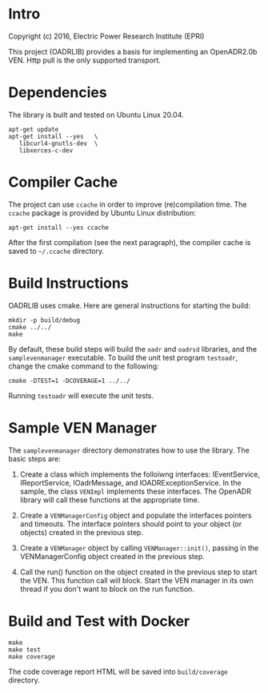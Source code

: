 # Intro
Copyright (c) 2016, Electric Power Research Institute (EPRI)

This project (OADRLIB) provides a basis for implementing an OpenADR2.0b VEN.  Http pull is the only supported transport.

# Dependencies

The library is built and tested on Ubuntu Linux 20.04.

```
apt-get update
apt-get install --yes   \
   libcurl4-gnutls-dev  \
   libxerces-c-dev
```

# Compiler Cache

The project can use `ccache` in order to improve (re)compilation time. The `ccache` package is
provided by Ubuntu Linux distribution:

```
apt-get install --yes ccache
```

After the first compilation (see the next paragraph), the compiler cache is saved to `~/.ccache`
directory.

# Build Instructions
OADRLIB uses cmake.  Here are general instructions for starting the build:
```
mkdir -p build/debug
cmake ../../
make
```

By default, these build steps will build the `oadr` and `oadrsd` libraries, and the
`samplevenmanager` executable.  To build the unit test program `testoadr`, change the cmake
command to the following:
```
cmake -DTEST=1 -DCOVERAGE=1 ../../
```

Running `testoadr` will execute the unit tests.

# Sample VEN Manager
The `samplevenmanager` directory demonstrates how to use the library.  The basic
steps are:
  1. Create a class which implements the folloiwng interfaces: IEventService,
     IReportService, IOadrMessage, and IOADRExceptionService.  In the sample, the
     class `VENImpl` implements these interfaces.  The OpenADR library will call
     these functions at the appropriate time.

  1. Create a `VENManagerConfig` object and populate the interfaces pointers and
     timeouts.  The interface pointers should point to your object (or objects)
     created in the previous step.

  1. Create a `VENManager` object by calling `VENManager::init()`, passing in the
     VENManagerConfig object created in the previous step.

  1. Call the run() function on the object created in the previous step to start
     the VEN.  This function call will block.  Start the VEN manager in its own
     thread if you don't want to block on the run function.

# Build and Test with Docker

```
make
make test
make coverage
```

The code coverage report HTML will be saved into `build/coverage` directory.
